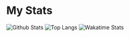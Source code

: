 # My Stats
![Github Stats](https://github-readme-stats.vercel.app/api?username=RoboSkyrat&show_icons=true&count_private=true)
![Top Langs](https://github-readme-stats.vercel.app/api/top-langs/?username=RoboSkyrat&langs_count=5&layout=compact)
![Wakatime Stats](https://github-readme-stats.vercel.app/api/wakatime?username=RoboSkyrat)
